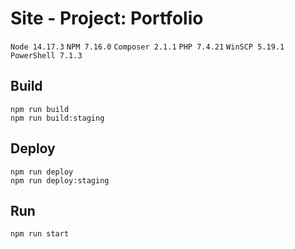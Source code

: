 # Site - Project: Portfolio

`Node 14.17.3` `NPM 7.16.0` `Composer 2.1.1` `PHP 7.4.21` `WinSCP 5.19.1` `PowerShell 7.1.3`

## Build
```
npm run build
npm run build:staging
```

## Deploy
```
npm run deploy
npm run deploy:staging
```

## Run
```
npm run start
```
